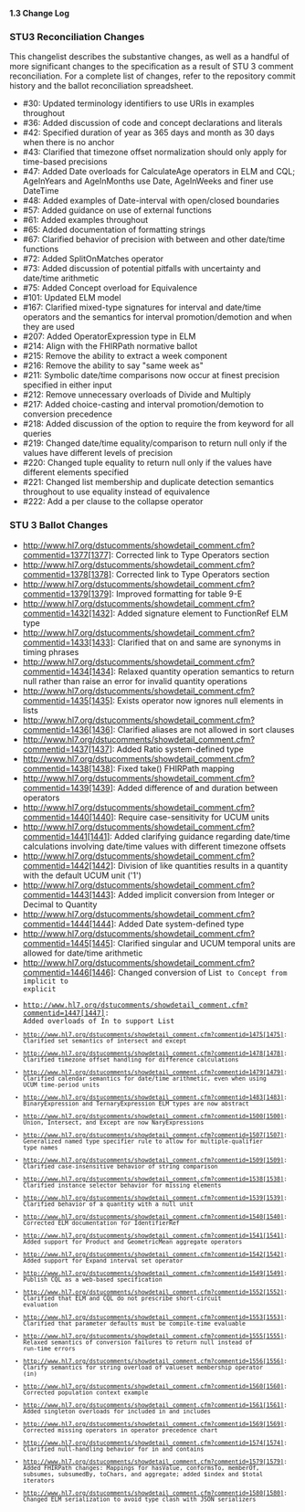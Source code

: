 
**1.3 Change Log**

### STU3 Reconciliation Changes

This changelist describes the substantive changes, as well as a handful of more significant changes to the specification as a result of STU 3 comment reconciliation. For a complete list of changes, refer to the repository commit history and the ballot reconciliation spreadsheet.

* #30: Updated terminology identifiers to use URIs in examples throughout
* #36: Added discussion of code and concept declarations and literals
* #42: Specified duration of year as 365 days and month as 30 days when there is no anchor
* #43: Clarified that timezone offset normalization should only apply for time-based precisions
* #47: Added Date overloads for CalculateAge operators in ELM and CQL; AgeInYears and AgeInMonths use Date, AgeInWeeks and finer use DateTime
* #48: Added examples of Date-interval with open/closed boundaries
* #57: Added guidance on use of external functions
* #61: Added examples throughout
* #65: Added documentation of formatting strings
* #67: Clarified behavior of precision with between and other date/time functions
* #72: Added SplitOnMatches operator
* #73: Added discussion of potential pitfalls with uncertainty and date/time arithmetic
* #75: Added Concept overload for Equivalence
* #101: Updated ELM model
* #167: Clarified mixed-type signatures for interval and date/time operators and the semantics for interval promotion/demotion and when they are used
* #207: Added OperatorExpression type in ELM
* #214: Align with the FHIRPath normative ballot
* #215: Remove the ability to extract a week component
* #216: Remove the ability to say "same week as"
* #211: Symbolic date/time comparisons now occur at finest precision specified in either input
* #212: Remove unnecessary overloads of Divide and Multiply
* #217: Added choice-casting and interval promotion/demotion to conversion precedence
* #218: Added discussion of the option to require the from keyword for all queries
* #219: Changed date/time equality/comparison to return null only if the values have different levels of precision
* #220: Changed tuple equality to return null only if the values have different elements specified
* #221: Changed list membership and duplicate detection semantics throughout to use equality instead of equivalence
* #222: Add a per clause to the collapse operator

### STU 3 Ballot Changes

* http://www.hl7.org/dstucomments/showdetail_comment.cfm?commentid=1377[1377]: Corrected link to Type Operators section
* http://www.hl7.org/dstucomments/showdetail_comment.cfm?commentid=1378[1378]: Corrected link to Type Operators section
* http://www.hl7.org/dstucomments/showdetail_comment.cfm?commentid=1379[1379]: Improved formatting for table 9-E
* http://www.hl7.org/dstucomments/showdetail_comment.cfm?commentid=1432[1432]: Added signature element to FunctionRef ELM type
* http://www.hl7.org/dstucomments/showdetail_comment.cfm?commentid=1433[1433]: Clarified that on and same are synonyms in timing phrases
* http://www.hl7.org/dstucomments/showdetail_comment.cfm?commentid=1434[1434]: Relaxed quantity operation semantics to return null rather than raise an error for invalid quantity operations
* http://www.hl7.org/dstucomments/showdetail_comment.cfm?commentid=1435[1435]: Exists operator now ignores null elements in lists
* http://www.hl7.org/dstucomments/showdetail_comment.cfm?commentid=1436[1436]: Clarified aliases are not allowed in sort clauses
* http://www.hl7.org/dstucomments/showdetail_comment.cfm?commentid=1437[1437]: Added Ratio system-defined type
* http://www.hl7.org/dstucomments/showdetail_comment.cfm?commentid=1438[1438]: Fixed take() FHIRPath mapping
* http://www.hl7.org/dstucomments/showdetail_comment.cfm?commentid=1439[1439]: Added difference of and duration between operators
* http://www.hl7.org/dstucomments/showdetail_comment.cfm?commentid=1440[1440]: Require case-sensitivity for UCUM units
* http://www.hl7.org/dstucomments/showdetail_comment.cfm?commentid=1441[1441]: Added clarifying guidance regarding date/time calculations involving date/time values with different timezone offsets
* http://www.hl7.org/dstucomments/showdetail_comment.cfm?commentid=1442[1442]: Division of like quantities results in a quantity with the default UCUM unit ('1')
* http://www.hl7.org/dstucomments/showdetail_comment.cfm?commentid=1443[1443]: Added implicit conversion from Integer or Decimal to Quantity
* http://www.hl7.org/dstucomments/showdetail_comment.cfm?commentid=1444[1444]: Added Date system-defined type
* http://www.hl7.org/dstucomments/showdetail_comment.cfm?commentid=1445[1445]: Clarified singular and UCUM temporal units are allowed for date/time arithmetic
* http://www.hl7.org/dstucomments/showdetail_comment.cfm?commentid=1446[1446]: Changed conversion of List<Code> to Concept from implicit to explicit
* http://www.hl7.org/dstucomments/showdetail_comment.cfm?commentid=1447[1447]: Added overloads of In to support List<Code>
* http://www.hl7.org/dstucomments/showdetail_comment.cfm?commentid=1475[1475]: Clarified set semantics of intersect and except
* http://www.hl7.org/dstucomments/showdetail_comment.cfm?commentid=1478[1478]: Clarified timezone offset handling for difference calculations
* http://www.hl7.org/dstucomments/showdetail_comment.cfm?commentid=1479[1479]: Clarified calendar semantics for date/time arithmetic, even when using UCUM time-period units
* http://www.hl7.org/dstucomments/showdetail_comment.cfm?commentid=1483[1483]: BinaryExpression and TernaryExpression ELM types are now abstract
* http://www.hl7.org/dstucomments/showdetail_comment.cfm?commentid=1500[1500]: Union, Intersect, and Except are now NaryExpressions
* http://www.hl7.org/dstucomments/showdetail_comment.cfm?commentid=1507[1507]: Generalized named type specifier rule to allow for multiple-qualifier type names
* http://www.hl7.org/dstucomments/showdetail_comment.cfm?commentid=1509[1509]: Clarified case-insensitive behavior of string comparison
* http://www.hl7.org/dstucomments/showdetail_comment.cfm?commentid=1538[1538]: Clarified instance selector behavior for missing elements
* http://www.hl7.org/dstucomments/showdetail_comment.cfm?commentid=1539[1539]: Clarified behavior of a quantity with a null unit
* http://www.hl7.org/dstucomments/showdetail_comment.cfm?commentid=1540[1540]: Corrected ELM documentation for IdentifierRef
* http://www.hl7.org/dstucomments/showdetail_comment.cfm?commentid=1541[1541]: Added support for Product and GeometricMean aggregate operators
* http://www.hl7.org/dstucomments/showdetail_comment.cfm?commentid=1542[1542]: Added support for Expand interval set operator
* http://www.hl7.org/dstucomments/showdetail_comment.cfm?commentid=1549[1549]: Publish CQL as a web-based specification
* http://www.hl7.org/dstucomments/showdetail_comment.cfm?commentid=1552[1552]: Clarified that ELM and CQL do not prescribe short-circuit evaluation
* http://www.hl7.org/dstucomments/showdetail_comment.cfm?commentid=1553[1553]: Clarified that parameter defaults must be compile-time evaluable
* http://www.hl7.org/dstucomments/showdetail_comment.cfm?commentid=1555[1555]: Relaxed semantics of conversion failures to return null instead of run-time errors
* http://www.hl7.org/dstucomments/showdetail_comment.cfm?commentid=1556[1556]: Clarify semantics for string overload of valueset membership operator (in)
* http://www.hl7.org/dstucomments/showdetail_comment.cfm?commentid=1560[1560]: Corrected population context example
* http://www.hl7.org/dstucomments/showdetail_comment.cfm?commentid=1561[1561]: Added singleton overloads for included in and includes
* http://www.hl7.org/dstucomments/showdetail_comment.cfm?commentid=1569[1569]: Corrected missing operators in operator precedence chart
* http://www.hl7.org/dstucomments/showdetail_comment.cfm?commentid=1574[1574]: Clarified null-handling behavior for in and contains
* http://www.hl7.org/dstucomments/showdetail_comment.cfm?commentid=1579[1579]: Added FHIRPath changes: Mappings for hasValue, conformsTo, memberOf, subsumes, subsumedBy, toChars, and aggregate; added $index and $total iterators
* http://www.hl7.org/dstucomments/showdetail_comment.cfm?commentid=1580[1580]: Changed ELM serialization to avoid type clash with JSON serializers
